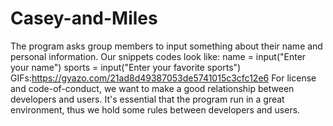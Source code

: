 # Casey-and-Miles
The program asks group members to input something about their name and personal information.
Our snippets codes look like:
    name = input("Enter your name")
    sports =  input("Enter your favorite sports")
GIFs:https://gyazo.com/21ad8d49387053de5741015c3cfc12e6
For license and code-of-conduct, we want to make a good relationship between developers and users. 
It's essential that the program run in a great environment, thus we hold some rules between developers and users.